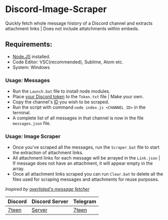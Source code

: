 # Discord-Image-Scraper
Quickly fetch whole message history of a Discord channel and extracts attachment links | Does not include attatchments within embeds.

## Requirements:
- [Node.JS](https://nodejs.org/en/) installed.
- Code Editor: VSC(recommended), Sublime, Atom etc.
- System: Windows

### Usage: Messages
- Run the `Launch.bat` file to install node modules.
- Place [your Discord token](https://discordhelp.net/discord-token) to the `Token.txt` file | Make your own.
- Copy the channel's [ID](https://support.discord.com/hc/en-us/articles/206346498-Where-can-I-find-my-User-Server-Message-ID) you wish to be scraped.
- Run the script with command `node index.js <CHANNEL ID>` in the terminal.
- A complete list of all messages in that channel is now in the file `messages.json` file.

### Usage: Image Scraper
- Once you've scraped all the messages, run the `Scraper.bat` file to start the extraction of attachment links.
- All attachment links for each message will be arrayed in the `Link.json` | If message does not have an attachment, it will appear empty in the array.
- Once all attachment links scraped you can run `Clear.bat` to delete all the files used for scraping messages and attachments for reuse purposes.

*Inspired by [overlisted's message fetcher](https://github.com/overlisted/discord-messages-fetch)*

| Discord | Discord Server | Telegram |
| ------------- | ------------- | ------------- | 
| [7teen](https://discord.com/users/709827684888215582) | [Server](https://discord.gg/section) | [7teen](https://t.me/clairvoyant7teen) |
